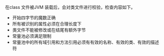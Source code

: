 在class 文件被JVM 装载后，会对类文件进行校验，检查内容如下。
+ 开始四字节的魔数正确
+ 所有被识别的属性必须在合理长度下
+ 类文件不能被修改或在结尾有额外字节
+ 常量池必须满足限制
+ 常量池中的所有域引用和方法引用必须有有效的名称、有效的类、有效的描述符

